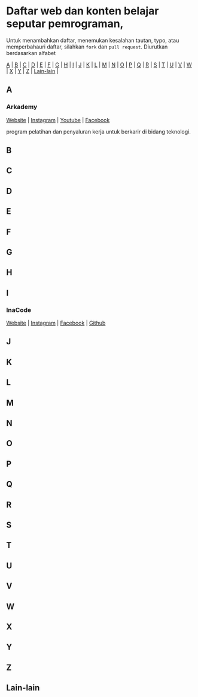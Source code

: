 # Daftar web dan konten belajar seputar pemrograman, 

Untuk menambahkan daftar, menemukan kesalahan tautan, typo, atau memperbahauri daftar,  silahkan `fork` dan `pull request`. Diurutkan berdasarkan alfabet

[A](#a) | [B](#b) | [C](#c) | [D](#d) | [E](#e) | [F](#f) | [G](#g) | [H](#h) | [I](#i) | [J](#j) | [K](#k) | [L](#l) | [M](#m) | [N](#n) | [O](#o) | [P](#p) | [Q](#q) | [R](#r) | [S](#s) | [T](#t) | [U](#u) | [V](#v) | [W](#w) | [X](#x) | [Y](#y) | [Z](z) | [Lain-lain](#lain) | 


## A<a name="a"></a>

### Arkademy 

[Website](https://www.arkademy.com/) | [Instagram](https://www.instagram.com/arkademy/) | [Youtube](https://www.youtube.com/arkademy) | [Facebook](https://www.facebook.com/arkademycom/)

program pelatihan dan penyaluran kerja untuk berkarir di bidang teknologi.

## B<a name="b"></a>

## C<a name="c"></a>

## D<a name="d"></a>



## E<a name="e"></a>

## F<a name="f"></a>

## G<a name="g"></a>

## H<a name="h"></a>

## I<a name="i"></a>

### InaCode

[Website](https://inacode.id) | [Instagram](https://www.instagram.com/inacode.id/) | [Facebook](https://www.facebook.com/inacode.id/) | [Github](https://github.com/inacode-id)



## J<a name="j"></a>

## K<a name="k"></a>

## L<a name="l"></a>

## M<a name="m"></a>

## N<a name="n"></a>

## O<a name="o"></a>

## P<a name="p"></a>

## Q<a name="q"></a>

## R<a name="r"></a>

## S<a name="s"></a>

## T<a name="t"></a>

## U<a name="u"></a>

## V<a name="v"></a>

## W<a name="w"></a>

## X<a name="x"></a>

## Y<a name="y"></a>

## Z<a name="z"></a>

## Lain-lain<a name="lain"></a>